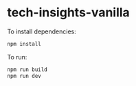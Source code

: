 # tech-insights-vanilla

To install dependencies:

```bash
npm install
```

To run:

```bash
npm run build
npm run dev
```


